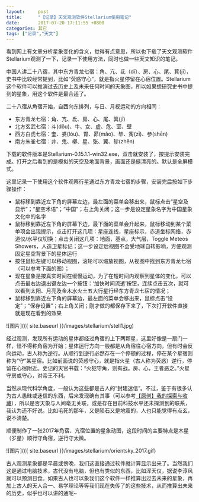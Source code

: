 ```yaml
---
layout:     post
title:      "【记录】天文观测软件Stellarium使用笔记"
date:       2017-07-20 17:11:55 +0800
categories: 其它
tags: ["记录","天文"]
---
```

看到网上有文章分析星象变化的含义，觉得有点意思，所以也下载了天文观测软件Stellarium观测了一下，记录一下使用方法，同时也做一些天文知识的笔记。

中国人讲二十八宿，其中东方青龙七宿：角、亢、氐（dī）、房、心、尾、箕(jī)，史书中比较经常提到，比如“荧惑守心”，就是指火星停留在心宿位置。Stellarium这个软件可以推演过去历史上及未来任何时间的天象图，所以如果想研究史书中提到的星象，用这个软件是最合适了。

二十八宿从角宿开始，自西向东排列，与日、月视运动的方向相同：
- 东方青龙七宿：角、亢、氐、房、心、尾、箕(jī)
- 北方玄武七宿：斗(dǒu)、牛、女、虚、危、室、壁
- 西方白虎七宿：奎、娄(lóu)、胃、昴(mǎo)、毕、觜(zī)、参(shēn)
- 南方朱雀七宿：井、鬼、柳、星、张、翼、轸(zhěn)

下载的软件版本是Stellarium-0.15.1.1-win32.exe，双击就安装了，按提示安装完成。打开之后看到的是模拟的天空及地面背景，画面还是挺漂亮的。默认是全屏模式。

这里记录一下使用这个软件观察行星通过东方青龙七宿的步骤，安装完后按如下步骤操作：

- 鼠标移到靠近左下角的屏幕左边，最左面的菜单会移出来，鼠标点击“星空及显示”；“星空术语”；“中国”；右上角关闭；这一步是设定星象名字为中国星象文化中的名字
- 鼠标移到靠近左下角的屏幕下边，最下面的菜单会升起来，鼠标移动到某个菜单项会出现提示，点击打开这几项：星座连线，星座标示，赤道坐标网络，赤道仪/水平仪切换；点击关闭这几项：地面，基点，大气层，Toggle Meteos Showers，人造卫星标记；这一步设定后视图不会受地球自转影响，方便观测固定星空背景下的星体运行
- 按住鼠标左键可以移动视图，滚轮可以缩放视图，从视图中找到东方青龙七宿（可以参考下面的图）；
- 现在星象是按真实时间在缓慢运动，为了在短时间内观察到星体的变化，可以点击最右边退出键左边一个按钮：‘加快时间流逝’按钮，连续点击五次，就可以看到太阳、月亮及金木水火土五大行星行经东方青龙七宿的情况；
- 鼠标移到靠近左下角的屏幕边，最左面的菜单会移出来，鼠标点击“设定”；“保存设置”；右上角关闭；刚才做的都保存下来了，下次打开软件直接就是现在看到的效果

![图片]({{ site.baseurl }}/images/stellarium/stell1.jpg)<br>

经过观测，发现所有运动的星体都经过角宿的上下两颗星，这里好像是一扇门一样，怪不得称角宿为开始；星体运行方向一般都是从角宿往心宿方向，但有时会反向运动，古人称为逆行。从顺行到逆行必然存在一个停顿的过程，停在某个星宿则称为“守”某星宿。比如前面说的荧惑守心，就是指火星（古人称为荧惑）逆行，停留在心宿附近。史记的天官书载：“火犯守角，则有战。房、心，王者恶之。”火星守房或守心，对帝王不利。

当然从现代科学角度，一般认为这些都是古人的“封建迷信”。不过，鉴于有很多认为古人愚昧或迷信的东西，后来发现确有其事（可以参考<a href="{{ site.baseurl }}{% post_url 2017-03-21-My_exploring_and_collecting %}">【原创】我的探索与收藏</a>），所以是否天象与人间毫无关联，或是存在目前科技水平还未探测到的联系，我认为还不好说。比如毛死的那年，又是陨石又是地震的，人也只能觉得有点玄，说不清楚。

顺便制作了一张2017年角宿、亢宿位置的星象动图，这段时间的主要特点是木星（岁星）顺行守角宿，逆行守太微。

![图片]({{ site.baseurl }}/images/stellarium/orientsky_2017.gif)<br>

古人观测星象都是早晨或傍晚，我们这直接通过软件就计算显示出来了。当然我们这是通过电脑技术，古代没有电脑，但也有类似的东西，比如浑天仪，据说李淳风就可以预测日食。如果古人也可以象我们这个软件一样推算出过去未来的星象，再加上古人的天人合一、易学理论等等我们现在失传了的这些技术，从而推算出未来的历史，似乎也可以讲的通呢~
